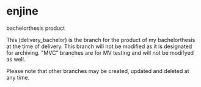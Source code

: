 # enjine
bachelorthesis product

This (delivery_bachelor) is the branch for the product of my bachelorthesis at the time of delivery. This branch will not be modified as it is designated for archiving.
"MVC" branches are for MV testing and will not be modifyed as well.

Please note that other branches may be created, updated and deleted at any time.
